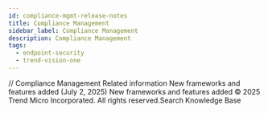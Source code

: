 ```yaml
---
id: compliance-mgmt-release-notes
title: Compliance Management
sidebar_label: Compliance Management
description: Compliance Management
tags:
  - endpoint-security
  - trend-vision-one
---
```


/*<![CDATA[*/ $('#title').html($('meta[name=map-description]').attr('content')); /*]]>*/ Compliance Management Related information New frameworks and features added (July 2, 2025) New frameworks and features added © 2025 Trend Micro Incorporated. All rights reserved.Search Knowledge Base